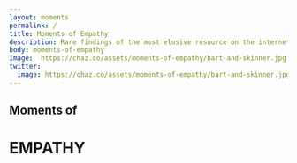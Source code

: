 ```yaml
---
layout: moments
permalink: /
title: Moments of Empathy
description: Rare findings of the most elusive resource on the internet.
body: moments-of-empathy
image:  https://chaz.co/assets/moments-of-empathy/bart-and-skinner.jpg
twitter:
  image: https://chaz.co/assets/moments-of-empathy/bart-and-skinner.jpg
---
```


## Moments of 
# EMPATHY

<!-- The internet's scarcest resrouce. -->
